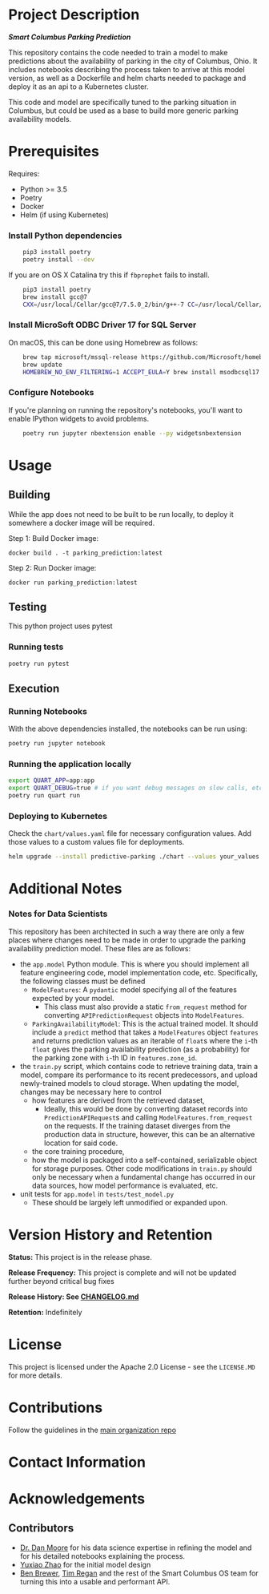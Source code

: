 # Project Description

***Smart Columbus Parking Prediction***

This repository contains the code needed to train a model to make predictions about the availability of parking in the city of Columbus, Ohio. It includes notebooks describing the process taken to arrive at this model version, as well as a Dockerfile and helm charts needed to package and deploy it as an api to a Kubernetes cluster.

This code and model are specifically tuned to the parking situation in Columbus, but could be used as a base to build more generic parking availability models.

# Prerequisites

Requires:
- Python >= 3.5
- Poetry
- Docker
- Helm (if using Kubernetes)

### Install Python dependencies
```bash
    pip3 install poetry
    poetry install --dev
```
If you are on OS X Catalina try this if `fbprophet` fails to install.
```bash
    pip3 install poetry
    brew install gcc@7
    CXX=/usr/local/Cellar/gcc@7/7.5.0_2/bin/g++-7 CC=/usr/local/Cellar/gcc@7/7.5.0_2/bin/gcc-7 poetry install
```

### Install MicroSoft ODBC Driver 17 for SQL Server
On macOS, this can be done using Homebrew as follows:
```bash
    brew tap microsoft/mssql-release https://github.com/Microsoft/homebrew-mssql-release
    brew update
    HOMEBREW_NO_ENV_FILTERING=1 ACCEPT_EULA=Y brew install msodbcsql17 mssql-tools
```

### Configure Notebooks
If you're planning on running the repository's notebooks, you'll want to enable
IPython widgets to avoid problems.
```bash
    poetry run jupyter nbextension enable --py widgetsnbextension
```

# Usage

## Building
While the app does not need to be built to be run locally, to deploy it somewhere a docker image will be required.

Step 1: Build Docker image:
```
docker build . -t parking_prediction:latest
```

Step 2: Run Docker image:
```
docker run parking_prediction:latest
```

## Testing
This python project uses pytest

### Running tests
```bash
poetry run pytest
```

## Execution

### Running Notebooks
With the above dependencies installed, the notebooks can be run using:
```sh
poetry run jupyter notebook
```

### Running the application locally
```bash
export QUART_APP=app:app
export QUART_DEBUG=true # if you want debug messages on slow calls, etc.
poetry run quart run
```

### Deploying to Kubernetes
Check the `chart/values.yaml` file for necessary configuration values. Add those values to a custom values file for deployments.

```sh
helm upgrade --install predictive-parking ./chart --values your_values.yaml
```

# Additional Notes

### Notes for Data Scientists
This repository has been architected in such a way there are only a few places
where changes need to be made in order to upgrade the parking availability
prediction model. These files are as follows:
- the `app.model` Python module. This is where you should implement all feature
  engineering code, model implementation code, etc. Specifically, the following
  classes must be defined
  - `ModelFeatures`: A `pydantic` model specifying all of the features expected
    by your model.
    - This class must also provide a static `from_request` method for
      converting `APIPredictionRequest` objects into `ModelFeatures`.
  - `ParkingAvailabilityModel`: This is the actual trained model. It should
    include a `predict` method that takes a `ModelFeatures` object `features`
    and returns prediction values as an iterable of `float`s where the `i`-th
    `float` gives the parking availability prediction (as a probability) for
    the parking zone with `i`-th ID in `features.zone_id`.
- the `train.py` script, which contains code to retrieve training data, train a
  model, compare its performance to its recent predecessors, and upload
  newly-trained models to cloud storage. When updating the model, changes may
  be necessary here to control
  - how features are derived from the retrieved dataset,
    - Ideally, this would be done by converting dataset records into
      `PredictionAPIRequest`s and calling `ModelFeatures.from_request` on the
      requests. If the training dataset diverges from the production data in
      structure, however, this can be an alternative location for said code.
  - the core training procedure,
  - how the model is packaged into a self-contained, serializable object for
    storage purposes.
  Other code modifications in `train.py` should only be necessary when a
  fundamental change has occurred in our data sources, how model performance is
  evaluated, etc.
- unit tests for `app.model` in `tests/test_model.py`
  - These should be largely left unmodified or expanded upon.

# Version History and Retention

**Status:** This project is in the release phase.

**Release Frequency:** This project is complete and will not be updated further beyond critical bug fixes

**Release History: See [CHANGELOG.md](CHANGELOG.md)**

**Retention:** Indefinitely

# License
This project is licensed under the Apache 2.0 License - see the `LICENSE.MD` for more details. 

# Contributions
Follow the guidelines in the [main organization repo](https://github.com/Datastillery/smartcitiesdata/wiki/Contribute)

# Contact Information

# Acknowledgements

## Contributors
- [Dr. Dan Moore](https://github.com/drmrd) for his data science expertise in refining the model and for his detailed notebooks explaining the process.
- [Yuxiao Zhao](https://github.com/kldyzyx) for the initial model design
- [Ben Brewer](https://github.com/bennyhat), [Tim Regan](https://github.com/LtChae) and the rest of the Smart Columbus OS team for turning this into a usable and performant API.
